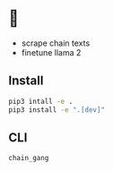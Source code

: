 # :cake:

* scrape chain texts
* finetune llama 2


## Install

```bash
pip3 intall -e .
pip3 install -e ".[dev]"
```

## CLI


```bash
chain_gang
```

